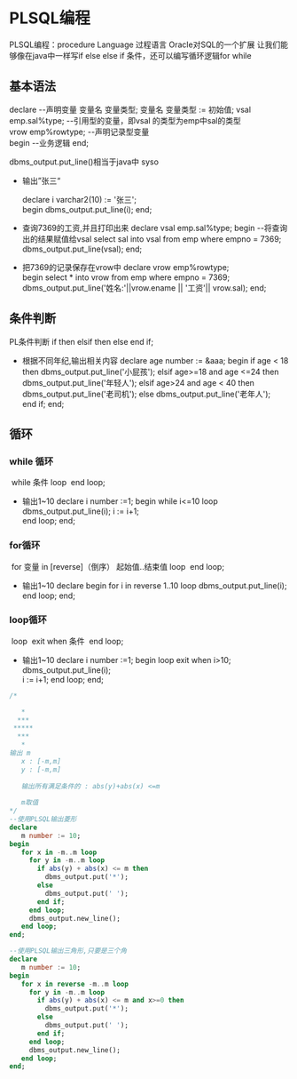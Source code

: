 # PLSQL编程

PLSQL编程：procedure Language 过程语言 Oracle对SQL的一个扩展
			让我们能够像在java中一样写if else else if 条件，还可以编写循环逻辑for while

## 基本语法
declare
                --声明变量
                变量名 变量类型;
                变量名 变量类型 := 初始值;
                  vsal emp.sal%type;  --引用型的变量，即vsal 的类型为emp中sal的类型  
                  vrow emp%rowtype;   --声明记录型变量          
             begin
                --业务逻辑
             end;

dbms_output.put_line()相当于java中 syso 

* 输出”张三“

  declare
     i varchar2(10) := '张三';          
  begin
    dbms_output.put_line(i);
  end;

* 查询7369的工资,并且打印出来
  declare
    vsal emp.sal%type;
  begin
    --将查询出的结果赋值给vsal
    select sal into vsal from emp where empno = 7369; 
    dbms_output.put_line(vsal);
  end;
* 把7369的记录保存在vrow中
  declare
    vrow emp%rowtype;      
  begin
    select * into vrow from emp where empno = 7369;
    dbms_output.put_line('姓名:'||vrow.ename || '工资'|| vrow.sal);
  end;

## 条件判断

PL条件判断
     if then
     elsif then
     else 
     end if;

* 根据不同年纪,输出相关内容
  declare
     age number := &aaa;
  begin
    if age < 18 then
       dbms_output.put_line('小屁孩');
    elsif age>=18 and age <=24 then
       dbms_output.put_line('年轻人');
    elsif age>24 and age < 40 then
      dbms_output.put_line('老司机');
    else 
        dbms_output.put_line('老年人');    
    end if;
  end;

## 循环

### while 循环
​      while 条件 loop
​      end loop;

* 输出1~10
  declare
    i number :=1;
  begin
    while i<=10 loop
      dbms_output.put_line(i);
      i := i+1;    
    end loop;
  end;

### for循环
​      for 变量  in [reverse]（倒序） 起始值..结束值 loop
​      end loop;

* 输出1~10
  declare
  begin
    for i in reverse 1..10 loop
      dbms_output.put_line(i);
    end loop;
  end;

### loop循环  
​      loop
​        exit when 条件
​      end loop;

* 输出1~10
  declare
     i number :=1;
  begin
     loop
       exit when i>10;
        dbms_output.put_line(i);  
       i := i+1;
     end loop;
  end;

```sql
/*

   *
  ***
 *****
  ***
   *   
输出 m  
   x : [-m,m]
   y : [-m,m]
   
   输出所有满足条件的 : abs(y)+abs(x) <=m
   
   m取值
*/
--使用PLSQL输出菱形
declare
   m number := 10;
begin
   for x in -m..m loop
     for y in -m..m loop
       if abs(y) + abs(x) <= m then
         dbms_output.put('*');
       else
         dbms_output.put(' ');
       end if;      
     end loop;
     dbms_output.new_line();
   end loop;  
end;

--使用PLSQL输出三角形,只要是三个角
declare
   m number := 10;
begin
   for x in reverse -m..m loop
     for y in -m..m loop
       if abs(y) + abs(x) <= m and x>=0 then
         dbms_output.put('*');
       else
         dbms_output.put(' ');
       end if;      
     end loop;
     dbms_output.new_line();
   end loop;  
end;
```

